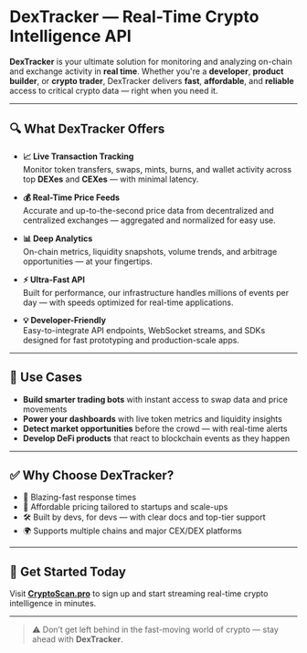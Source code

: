 ﻿# DexTracker — Real-Time Crypto Intelligence API

**DexTracker** is your ultimate solution for monitoring and analyzing on-chain and exchange activity in **real time**. Whether you're a **developer**, **product builder**, or **crypto trader**, DexTracker delivers **fast**, **affordable**, and **reliable** access to critical crypto data — right when you need it.

---

## 🔍 What DexTracker Offers

- **📈 Live Transaction Tracking**  
  Monitor token transfers, swaps, mints, burns, and wallet activity across top **DEXes** and **CEXes** — with minimal latency.

- **💰 Real-Time Price Feeds**  
  Accurate and up-to-the-second price data from decentralized and centralized exchanges — aggregated and normalized for easy use.

- **📊 Deep Analytics**  
  On-chain metrics, liquidity snapshots, volume trends, and arbitrage opportunities — at your fingertips.

- **⚡ Ultra-Fast API**  
  Built for performance, our infrastructure handles millions of events per day — with speeds optimized for real-time applications.

- **💡 Developer-Friendly**  
  Easy-to-integrate API endpoints, WebSocket streams, and SDKs designed for fast prototyping and production-scale apps.

---

## 🎯 Use Cases

- **Build smarter trading bots** with instant access to swap data and price movements  
- **Power your dashboards** with live token metrics and liquidity insights  
- **Detect market opportunities** before the crowd — with real-time alerts  
- **Develop DeFi products** that react to blockchain events as they happen  

---

## ✅ Why Choose DexTracker?

- 🚀 Blazing-fast response times  
- 💸 Affordable pricing tailored to startups and scale-ups  
- 🛠️ Built by devs, for devs — with clear docs and top-tier support  
- 🌍 Supports multiple chains and major CEX/DEX platforms

---

## 🔗 Get Started Today

Visit **[CryptoScan.pro](https://CryptoScan.pro)** to sign up and start streaming real-time crypto intelligence in minutes.

---

> ⚠️ Don’t get left behind in the fast-moving world of crypto — stay ahead with **DexTracker**.

